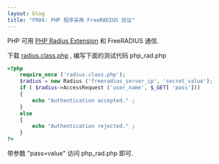 ```yaml
---
layout: blog
title: "FR04: PHP 程序采用 FreeRADIUS 验证"
---
```


PHP 可用 [PHP Radius Extension](http://php.net/manual/en/ref.radius.php) 和 FreeRADIUS 通信. 

下载 [radius.class.php](http://developer.sysco.ch/php/radius_class_pure_php.zip) , 编写下面的测试代码 php_rad.php

```php
<?php
    require_once ('radius.class.php');
    $radius = new Radius ('freeradius_server_ip', 'secret_value');
    if ( $radius->AccessRequest ('user_name', $_GET[ 'pass']))
    {
        echo "Authentication accepted." ;
    }
    else
    {
        echo "Authentication rejected." ;
    }
?>

```

带参数 "pass=value" 访问 php_rad.php 即可.